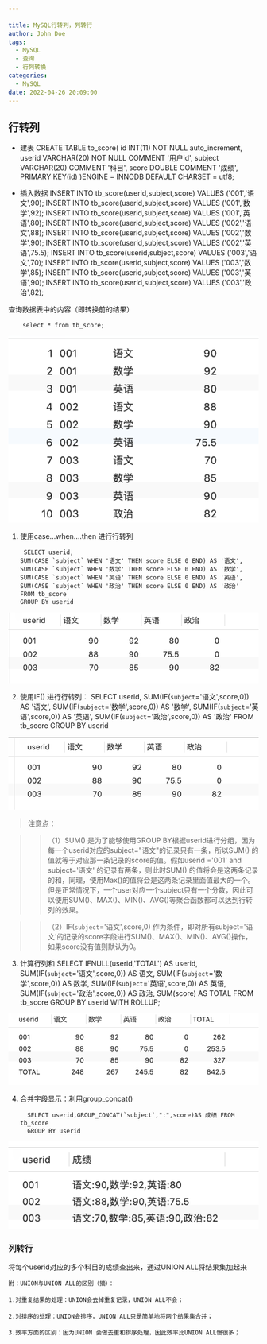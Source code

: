 ```yaml
---

title: MySQL行转列，列转行
author: John Doe
tags:
  - MySQL
  - 查询
  - 行列转换
categories:
  - MySQL
date: 2022-04-26 20:09:00
---
```


## 行转列

- 建表
      CREATE TABLE tb_score(
          id INT(11) NOT NULL auto_increment,
          userid VARCHAR(20) NOT NULL COMMENT '用户id',
          subject VARCHAR(20) COMMENT '科目',
          score DOUBLE COMMENT '成绩',
          PRIMARY KEY(id)
      )ENGINE = INNODB DEFAULT CHARSET = utf8;

- 插入数据
      INSERT INTO tb_score(userid,subject,score) VALUES ('001','语文',90);
      INSERT INTO tb_score(userid,subject,score) VALUES ('001','数学',92);
      INSERT INTO tb_score(userid,subject,score) VALUES ('001','英语',80);
      INSERT INTO tb_score(userid,subject,score) VALUES ('002','语文',88);
      INSERT INTO tb_score(userid,subject,score) VALUES ('002','数学',90);
      INSERT INTO tb_score(userid,subject,score) VALUES ('002','英语',75.5);
      INSERT INTO tb_score(userid,subject,score) VALUES ('003','语文',70);
      INSERT INTO tb_score(userid,subject,score) VALUES ('003','数学',85);
      INSERT INTO tb_score(userid,subject,score) VALUES ('003','英语',90);
      INSERT INTO tb_score(userid,subject,score) VALUES ('003','政治',82);
      
 
 查询数据表中的内容（即转换前的结果）

		select * from tb_score;
 
 
 ![upload successful](../images/pasted-206.png)
 1. 使用case...when....then 进行行转列
 
         SELECT userid,
        SUM(CASE `subject` WHEN '语文' THEN score ELSE 0 END) AS '语文',
        SUM(CASE `subject` WHEN '数学' THEN score ELSE 0 END) AS '数学',
        SUM(CASE `subject` WHEN '英语' THEN score ELSE 0 END) AS '英语',
        SUM(CASE `subject` WHEN '政治' THEN score ELSE 0 END) AS '政治'
        FROM tb_score
        GROUP BY userid
  
 ![upload successful](../images/pasted-207.png)
 
 
 2. 使用IF() 进行行转列：
        SELECT userid,
        SUM(IF(`subject`='语文',score,0)) AS '语文',
        SUM(IF(`subject`='数学',score,0)) AS '数学',
        SUM(IF(`subject`='英语',score,0)) AS '英语',
        SUM(IF(`subject`='政治',score,0)) AS '政治'
        FROM tb_score
        GROUP BY userid

 ![upload successful](../images/pasted-208.png)
 > 注意点：

>>（1）SUM() 是为了能够使用GROUP BY根据userid进行分组，因为每一个userid对应的subject="语文"的记录只有一条，所以SUM() 的值就等于对应那一条记录的score的值。假如userid ='001' and subject='语文' 的记录有两条，则此时SUM() 的值将会是这两条记录的和，同理，使用Max()的值将会是这两条记录里面值最大的一个。但是正常情况下，一个user对应一个subject只有一个分数，因此可以使用SUM()、MAX()、MIN()、AVG()等聚合函数都可以达到行转列的效果。

>>（2）IF(`subject`='语文',score,0) 作为条件，即对所有subject='语文'的记录的score字段进行SUM()、MAX()、MIN()、AVG()操作，如果score没有值则默认为0。

3. 计算行列和
        SELECT IFNULL(userid,'TOTAL') AS userid,
        SUM(IF(`subject`='语文',score,0)) AS 语文,
        SUM(IF(`subject`='数学',score,0)) AS 数学,
        SUM(IF(`subject`='英语',score,0)) AS 英语,
        SUM(IF(`subject`='政治',score,0)) AS 政治,
        SUM(score) AS TOTAL 
        FROM tb_score
        GROUP BY userid WITH ROLLUP;
   
 ![upload successful](../images/pasted-209.png)
 
 4. 合并字段显示：利用group_concat()

          SELECT userid,GROUP_CONCAT(`subject`,":",score)AS 成绩 FROM tb_score
          GROUP BY userid
    
 ![upload successful](../images/pasted-210.png)
 
### 列转行
将每个userid对应的多个科目的成绩查出来，通过UNION ALL将结果集加起来



    附：UNION与UNION ALL的区别（摘）：

    1.对重复结果的处理：UNION会去掉重复记录，UNION ALL不会；

    2.对排序的处理：UNION会排序，UNION ALL只是简单地将两个结果集合并；

    3.效率方面的区别：因为UNION 会做去重和排序处理，因此效率比UNION ALL慢很多；

